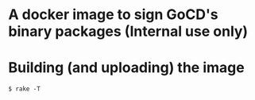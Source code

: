 # A docker image to sign GoCD's binary packages (Internal use only)

# Building (and uploading) the image

```shell
$ rake -T
```
